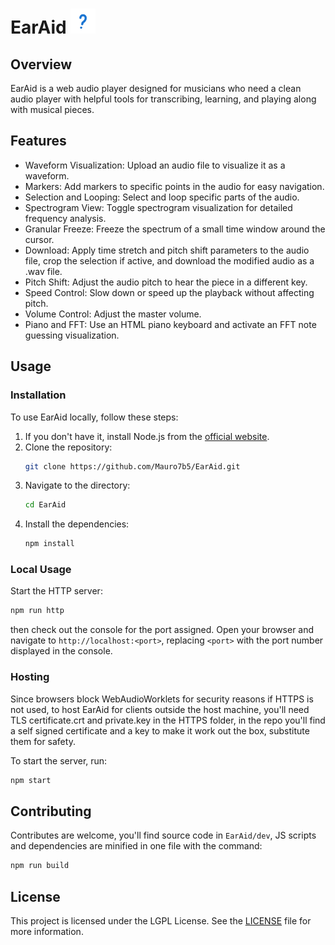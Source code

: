 # EarAid <img src="./public/icons/earlogo.svg" alt="EarAid Logo" width="40" height="40">

## Overview
EarAid is a web audio player designed for musicians who need a clean audio player with helpful tools for transcribing, learning, and playing along with musical pieces.

## Features
- Waveform Visualization: Upload an audio file to visualize it as a waveform.
- Markers: Add markers to specific points in the audio for easy navigation.
- Selection and Looping: Select and loop specific parts of the audio.
- Spectrogram View: Toggle spectrogram visualization for detailed frequency analysis.
- Granular Freeze: Freeze the spectrum of a small time window around the cursor.
- Download: Apply time stretch and pitch shift parameters to the audio file, crop the selection if active, and download the modified audio as a .wav file.
- Pitch Shift: Adjust the audio pitch to hear the piece in a different key.
- Speed Control: Slow down or speed up the playback without affecting pitch.
- Volume Control: Adjust the master volume.
- Piano and FFT: Use an HTML piano keyboard and activate an FFT note guessing visualization.

## Usage

### Installation
To use EarAid locally, follow these steps:

1. If you don't have it, install Node.js from the [official website](https://nodejs.org/).
2. Clone the repository:
    ```sh
    git clone https://github.com/Mauro7b5/EarAid.git
    ```
3. Navigate to the directory:
    ```sh
    cd EarAid
    ```
4. Install the dependencies:
    ```sh
    npm install
    ```

### Local Usage
Start the HTTP server:
```sh
npm run http
```
then check out the console for the port assigned.
Open your browser and navigate to `http://localhost:<port>`, replacing `<port>` with the port number displayed in the console.

### Hosting
Since browsers block WebAudioWorklets for security reasons if HTTPS is not used, to host EarAid for clients outside the host machine, you'll need TLS certificate.crt and private.key in the HTTPS folder, in the repo you'll find a self signed certificate and a key to make it work out the box, substitute them for safety. 

To start the server, run:
```sh
npm start
```

## Contributing
Contributes are welcome, you'll find source code in `EarAid/dev`, JS scripts and dependencies are minified in one file with the command:
```sh
npm run build
```

## License
This project is licensed under the LGPL License. See the [LICENSE](LICENSE) file for more information.
